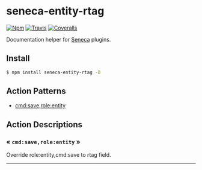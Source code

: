 # seneca-entity-rtag

[![Npm][BadgeNpm]][Npm]
[![Travis][BadgeTravis]][Travis]
[![Coveralls][BadgeCoveralls]][Coveralls]


Documentation helper for [Seneca](senecajs.org) plugins.


## Install

```sh
$ npm install seneca-entity-rtag -D
```




<!--START:action-list-->


## Action Patterns

* [cmd:save,role:entity](#-cmdsaveroleentity-)


<!--END:action-list-->

<!--START:action-desc-->


## Action Descriptions

### &laquo; `cmd:save,role:entity` &raquo;

Override role:entity,cmd:save to rtag field.



----------


<!--END:action-desc-->


[BadgeCoveralls]: https://coveralls.io/repos/voxgig/seneca-entity-rtag/badge.svg?branch=master&service=github
[BadgeNpm]: https://badge.fury.io/js/seneca-entity-rtag.svg
[BadgeTravis]: https://travis-ci.org/voxgig/seneca-entity-rtag.svg?branch=master
[Coveralls]: https://coveralls.io/github/voxgig/seneca-entity-rtag?branch=master
[Npm]: https://www.npmjs.com/package/seneca-entity-rtag
[Travis]: https://travis-ci.org/voxgig/seneca-entity-rtag?branch=master

